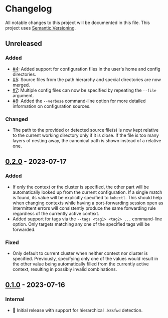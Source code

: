 # Changelog

All notable changes to this project will be documented in this file.
This project uses [Semantic Versioning](https://semver.org/spec/v2.0.0.html).

## Unreleased

### Added

- [#4](https://github.com/sunsided/k8sfwd/pull/4):
  Added support for configuration files in the user's home and config directories.
- [#5](https://github.com/sunsided/k8sfwd/pull/5):
  Source files from the path hierarchy and special directories are now merged.
- [#7](https://github.com/sunsided/k8sfwd/pull/7):
  Multiple config files can now be specified by repeating the `--file` argument.
- [#8](https://github.com/sunsided/k8sfwd/pull/8):
  Added the `--verbose` command-line option for more detailed information on configuration sources.

### Changed

- The path to the provided or detected source file(s) is now kept relative to the
  current working directory only if it is close. If the file is too many layers
  of nesting away, the canonical path is shown instead of a relative one.

## [0.2.0] - 2023-07-17

### Added

- If only the context or the cluster is specified, the other part will be automatically
  looked up from the current configuration. If a single match is found, its value will
  be explicitly specified to `kubectl`. This should help when changing contexts while
  having a port-forwarding session open as intermittent errors will consistently
  produce the same forwarding rule regardless of the currently active context.
- Added support for tags via the `--tags <tag1> <tag2> ...` command-line option. Only
  targets matching any one of the specified tags will be forwarded.

### Fixed

- Only default to current cluster when neither context nor cluster is specified.
  Previously, specifying only one of the values would result in the other
  value being automatically filled from the currently active context, resulting in
  possibly invalid combinations.

## [0.1.0] - 2023-07-16

### Internal

- 🎉 Initial release with support for hierarchical `.k8sfwd` detection.

[0.2.0]: https://github.com/sunsided/k8sfwd/releases/tag/0.2.0
[0.1.0]: https://github.com/sunsided/k8sfwd/releases/tag/0.1.0
